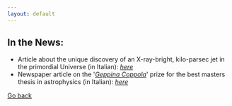 ```yaml
---
layout: default
---
```


## In the News:
- Article about the unique discovery of an X-ray-bright, kilo-parsec jet in the primordial Universe (in Italian): *[here](https://ui.adsabs.harvard.edu/public-libraries/1d8_iPsRTDOkwPHmys5B_g)*
- Newspaper article on the '*[Geppina Coppola](https://www.associazionegeppinacoppola.it/premio-gc/)*' prize for the best masters thesis in astrophysics (in Italian): *[here](https://www.ilroma.net/news/cultura/232960/premio-scientifico-geppina-coppola-ecco-i-vincitori.html)*

[Go back](./)
